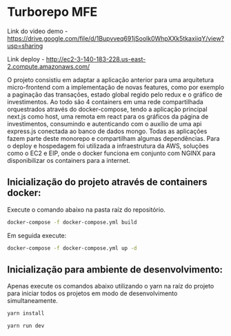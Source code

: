 # Turborepo MFE

Link do video demo - https://drive.google.com/file/d/1Bupvveq691jSoolk0WhpXXk5tkaxiiqY/view?usp=sharing

Link deploy - http://ec2-3-140-183-228.us-east-2.compute.amazonaws.com/

O projeto consistiu em adaptar a aplicação anterior para uma arquitetura micro-frontend com a implementação de novas features, como por exemplo a paginação das transações, estado global regido pelo redux e o gráfico de investimentos.
Ao todo são 4 containers em uma rede compartilhada orquestrados através do docker-compose, tendo a aplicação principal next.js como host, uma remota em react para os gráficos da página de investimentos, consumindo e autenticando com o auxílio de uma api express.js conectada ao banco de dados mongo.
Todas as aplicações fazem parte deste monorepo e compartilham algumas dependências.
Para o deploy e hospedagem foi utilizada a infraestrutura da AWS, soluções como o EC2 e EIP, onde o docker funciona em conjunto com NGINX para disponibilizar os containers para a internet. 

## Inicialização do projeto através de containers docker:

Execute o comando abaixo na pasta raíz do repositório.

```sh
docker-compose -f docker-compose.yml build
```

Em seguida execute:

```sh
docker-compose -f docker-compose.yml up -d
```

## Inicialização para ambiente de desenvolvimento:

Apenas execute os comandos abaixo utilizando o yarn na raíz do projeto para iniciar todos os projetos em modo de desenvolvimento simultaneamente.

```bash
yarn install
```

```bash
yarn run dev
```
